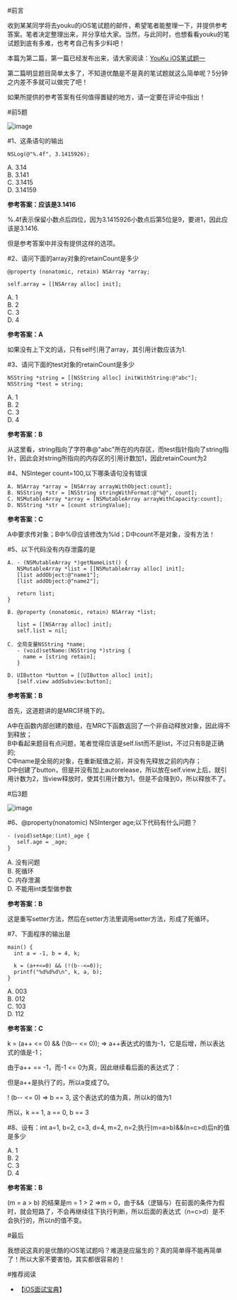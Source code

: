 #前言

收到某某同学将去youku的iOS笔试题的邮件，希望笔者能整理一下，并提供参考答案。笔者决定整理出来，并分享给大家。当然，与此同时，也想看看youku的笔试题到底有多难，也考考自己有多少料吧！

本篇为第二篇，第一篇已经发布出来，请大家阅读：[YouKu iOS笔试题一](http://www.henishuo.com/youku-interview-one/)

第二篇明显题目简单太多了，不知道优酷是不是真的笔试题就这么简单呢？5分钟之内差不多就可以做完了吧！

如果所提供的参考答案有任何值得置疑的地方，请一定要在评论中指出！

#前5题

![image](http://www.henishuo.com/wp-content/uploads/2016/03/ios2.jpg)

#1、这条语句的输出

```
NSLog(@"%.4f", 3.1415926);
```

A. 3.14  
B. 3.141  
C. 3.1415  
D. 3.14159  

**参考答案：应该是3.1416**

%.4f表示保留小数点后四位，因为3.1415926小数点后第5位是9，要进1，因此应该是3.1416.

但是参考答案中并没有提供这样的选项。

#2、请问下面的array对象的retainCount是多少

```
@property (nonatomic, retain) NSArray *array; 

self.array = [[NSArray alloc] init];
```

A. 1  
B. 2  
C. 3  
D. 4  

**参考答案：A**

如果没有上下文的话，只有self引用了array，其引用计数应该为1.

#3、请问下面的test对象的retainCount是多少

```
NSString *string = [[NSString alloc] initWithString:@"abc"];
NSString *test = string;
```

A. 1    
B. 2  
C. 3  
D. 4  

**参考答案：B**

从这里看，string指向了字符串@"abc"所在的内存区，而test指针指向了string指针，因此会对string所指向的内存区的引用计数加1，因此retainCount为2

#4、NSInteger count=100,以下哪条语句没有错误

```
A. NSArray *array = [NSArray arrayWithObject:count];
B. NSString *str = [NSString stringWithFormat:@"%@", count];
C. NSMutableArray *array = [NSMutableArray arrayWithCapacity:count];
D. NSString *str = [count stringValue];
```

**参考答案：C**

A中要求传对象；B中%@应该修改为%ld；D中count不是对象，没有方法！

#5、以下代码没有内存泄露的是

```
A. - (NSMutableArray *)getNameList() {
   NSMutableArray *list = [[NSMutableArray alloc] init];
   [list addObject:@"name1"];
   [list addObject:@"name2"];
   
   return list;
}

B. @property (nonatomic, retain) NSArray *list;
   
   list = [[NSArray alloc] init];
   self.list = nil;
   
C. 全局变量NSString *name;
   - (void)setName:(NSString *)string {
     name = [string retain];
   }

D. UIButton *button = [[UIButton alloc] init];
   [self.view addSubview:button];
```

**参考答案：B**

首先，这道题讲的是MRC环境下的。

A中在函数内部创建的数组，在MRC下函数返回了一个非自动释放对象，因此得不到释放；  
B中看起来题目有点问题，笔者觉得应该是self.list而不是list，不过只有B是正确的;  
C中name是全局的对象，在重新赋值之前，并没有先释放之前的内存；  
D中创建了button，但是并没有加上autorelease，所以放在self.view上后，就引用计数为2，当view释放时，使其引用计数为1，但是不会降到0，所以释放不了。

#后3题

![image](http://www.henishuo.com/wp-content/uploads/2016/03/ios3.jpg)

#6、@property(nonatomic) NSInterger age;以下代码有什么问题？

```
- (void)setAge:(int)_age {
   self.age = _age;
}
```

A. 没有问题  
B. 死循环  
C. 内存泄漏  
D. 不能用int类型做参数

**参考答案：B**

这是重写setter方法，然后在setter方法里调用setter方法，形成了死循环。

#7、下面程序的输出是

```
main() {
  int a = -1, b = 4, k;
  
  k = (a++<=0) && (!(b--<=0));
  printf("%d%d%d\n", k, a, b);
}
```

A. 003  
B. 012  
C. 103  
D. 112

**参考答案：C**

k = (a++ <= 0) && (!(b-- <= 0)); => a++表达式的值为-1，它是后增，所以表达式的值是-1；

由于a++ == -1，而-1 <= 0为真，因此继续看后面的表达式了：

但是a++是执行了的，所以a变成了0。

! (b-- <= 0) => b == 3, 这个表达式的值为真，所以k的值为1

所以，k == 1, a == 0, b == 3

#8、设有：int a=1, b=2, c=3, d=4, m=2, n=2;执行(m=a>b)&&(n=c>d)后n的值是多少

A. 1  
B. 2  
C. 3  
D. 4  

**参考答案：B**

(m = a > b) 的结果是m = 1 > 2 =>m = 0，由于&&（逻辑与）在前面的条件为假时，就会短路了，不会再继续往下执行判断，所以后面的表达式（n=c>d）是不会执行的，所以n的值不变。

#最后

我想说这真的是优酷的iOS笔试题吗？难道是应届生的？真的简单得不能再简单了！所以大家不要害怕，其实都很容易的！


#推荐阅读

* 【[iOS面试宝典](http://www.henishuo.com/ios-interview-entrance/)】